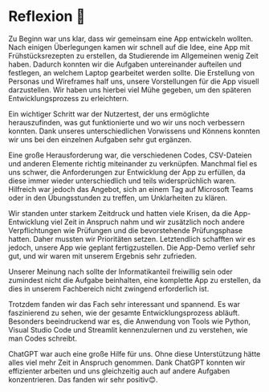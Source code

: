 # Reflexion 🧠 

Zu Beginn war uns klar, dass wir gemeinsam eine App entwickeln wollten. Nach einigen Überlegungen kamen wir schnell auf die Idee, eine App mit Frühstücksrezepten zu erstellen, da Studierende im Allgemeinen wenig Zeit haben. Dadurch konnten wir die Aufgaben untereinander aufteilen und festlegen, an welchem Laptop gearbeitet werden sollte. Die Erstellung von Personas und Wireframes half uns, unsere Vorstellungen für die App visuell darzustellen. Wir haben uns hierbei viel Mühe gegeben, um den späteren Entwicklungsprozess zu erleichtern.

Ein wichtiger Schritt war der Nutzertest, der uns ermöglichte herauszufinden, was gut funktionierte und wo wir uns noch verbessern konnten. Dank unseres unterschiedlichen Vorwissens und Könnens konnten wir uns bei den einzelnen Aufgaben sehr gut ergänzen.

Eine große Herausforderung war, die verschiedenen Codes, CSV-Dateien und anderen Elemente richtig miteinander zu verknüpfen. Manchmal fiel es uns schwer, die Anforderungen zur Entwicklung der App zu erfüllen, da diese immer wieder unterschiedlich und teils widersprüchlich waren. Hilfreich war jedoch das Angebot, sich an einem Tag auf Microsoft Teams oder in den Übungsstunden zu treffen, um Unklarheiten zu klären.

Wir standen unter starkem Zeitdruck und hatten viele Krisen, da die App-Entwicklung viel Zeit in Anspruch nahm und wir zusätzlich noch andere Verpflichtungen wie Prüfungen und die bevorstehende Prüfungsphase hatten. Daher mussten wir Prioritäten setzen. Letztendlich schafften wir es jedoch, unsere App wie geplant fertigzustellen. Die App-Demo verlief sehr gut, und wir waren mit unserem Ergebnis sehr zufrieden.

Unserer Meinung nach sollte der Informatikanteil freiwillig sein oder zumindest nicht die Aufgabe beinhalten, eine komplette App zu erstellen, da dies in unserem Fachbereich nicht zwingend erforderlich ist.

Trotzdem fanden wir das Fach sehr interessant und spannend. Es war faszinierend zu sehen, wie der gesamte Entwicklungsprozess abläuft. Besonders beeindruckend war es, die Anwendung von Tools wie Python, Visual Studio Code und Streamlit kennenzulernen und zu verstehen, wie man Codes schreibt.

ChatGPT war auch eine große Hilfe für uns. Ohne diese Unterstützung hätte alles viel mehr Zeit in Anspruch genommen. Dank ChatGPT konnten wir effizienter arbeiten und uns gleichzeitig auch auf andere Aufgaben konzentrieren. Das fanden wir sehr positiv😊.



